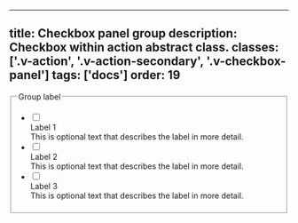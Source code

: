 <!--
 *              Copyright (c) 2025 Visa, Inc.
 *
 * Licensed under the Apache License, Version 2.0 (the "License");
 * you may not use this file except in compliance with the License.
 * You may obtain a copy of the License at
 *
 *         http://www.apache.org/licenses/LICENSE-2.0
 *
 * Unless required by applicable law or agreed to in writing, software
 * distributed under the License is distributed on an "AS IS" BASIS,
 * WITHOUT WARRANTIES OR CONDITIONS OF ANY KIND, either express or implied.
 * See the License for the specific language governing permissions and
 * limitations under the License.
 *
 -->
---
title: Checkbox panel group
description: Checkbox within action abstract class.
classes: ['.v-action', '.v-action-secondary', '.v-checkbox-panel']
tags: ['docs']
order: 19
---

<fieldset>
  <legend class="v-label v-typography-label-large">
    Group label
  </legend>
  <ul class="v-flex v-flex-col">
    <li class="v-action v-action-secondary v-flex-col v-checkbox-panel v-align-items-start">
      <div class="v-flex v-gap-2" style="inline-size: 100%">
        <input aria-describedby="checkbox-panel-message-3a" class="v-checkbox v-flex-shrink-0" id="checkbox-panel-3a" name="checkbox-panel-3" type="checkbox"/>
        <div class="v-flex v-flex-col v-gap-2 v-my-8">
          <label class="v-label v-typography-label-large" for="checkbox-panel-3a">
            Label 1
          </label>
          <div class="v-input-message" id="checkbox-panel-message-3a">
            This is optional text that describes the label in more detail.
          </div>
        </div>
      </div>
    </li>
    <li class="v-action v-action-secondary v-flex-col v-checkbox-panel v-align-items-start">
      <div class="v-flex v-gap-2" style="inline-size: 100%">
        <input aria-describedby="checkbox-panel-message-3b" class="v-checkbox v-flex-shrink-0" id="checkbox-panel-3b" name="checkbox-panel-3" type="checkbox"/>
        <div class="v-flex v-flex-col v-gap-2 v-my-8">
          <label class="v-label v-typography-label-large" for="checkbox-panel-3b">
            Label 2
          </label>
          <div class="v-input-message" id="checkbox-panel-message-3b">
            This is optional text that describes the label in more detail.
          </div>
        </div>
      </div>
    </li>
    <li class="v-action v-action-secondary v-flex-col v-checkbox-panel v-align-items-start">
      <div class="v-flex v-gap-2" style="inline-size: 100%">
        <input aria-describedby="checkbox-panel-message-3c" class="v-checkbox v-flex-shrink-0" id="checkbox-panel-3c" name="checkbox-panel-3" type="checkbox"/>
        <div class="v-flex v-flex-col v-gap-2 v-my-8">
          <label class="v-label v-typography-label-large" for="checkbox-panel-3c">
            Label 3
          </label>
          <div class="v-input-message" id="checkbox-panel-message-3c">
            This is optional text that describes the label in more detail.
          </div>
        </div>
      </div>
    </li>
  </ul>
</fieldset>

